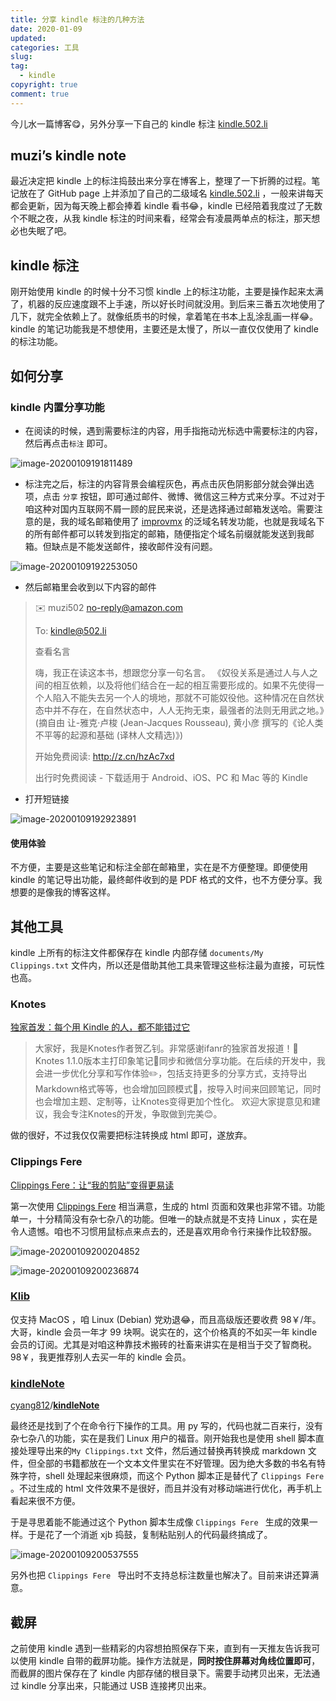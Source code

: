 ```yaml
---
title: 分享 kindle 标注的几种方法
date: 2020-01-09
updated:
categories: 工具
slug:
tag:
  - kindle
copyright: true
comment: true
---
```


今儿水一篇博客😋，另外分享一下自己的 kindle 标注 [kindle.502.li](https://kindle.502.li/)

## muzi’s kindle note

最近决定把 kindle 上的标注捣鼓出来分享在博客上，整理了一下折腾的过程。笔记放在了 GitHub page 上并添加了自己的二级域名 [kindle.502.li](https://kindle.502.li) ，一般来讲每天都会更新，因为每天晚上都会捧着 kindle 看书😂，kindle 已经陪着我度过了无数个不眠之夜，从我 kindle 标注的时间来看，经常会有凌晨两单点的标注，那天想必也失眠了吧。

## kindle 标注

刚开始使用 kindle 的时候十分不习惯 kindle 上的标注功能，主要是操作起来太满了，机器的反应速度跟不上手速，所以好长时间就没用。到后来三番五次地使用了几下，就完全依赖上了。就像纸质书的时候，拿着笔在书本上乱涂乱画一样😂。kindle 的笔记功能我是不想使用，主要还是太慢了，所以一直仅仅使用了 kindle 的标注功能。

## 如何分享

### kindle 内置分享功能

- 在阅读的时候，遇到需要标注的内容，用手指拖动光标选中需要标注的内容，然后再点击`标注` 即可。

![image-20200109191811489](./img/20200109191811489.png)

- 标注完之后，标注的内容背景会编程灰色，再点击灰色阴影部分就会弹出选项，点击 `分享` 按钮，即可通过邮件、微博、微信这三种方式来分享。不过对于咱这种对国内互联网不屑一顾的屁民来说，还是选择通过邮箱发送哈。需要注意的是，我的域名邮箱使用了 [improvmx](https://improvmx.com/) 的泛域名转发功能，也就是我域名下的所有邮件都可以转发到指定的邮箱，随便指定个域名前缀就能发送到我邮箱。但缺点是不能发送邮件，接收邮件没有问题。

![image-20200109192253050](./img/20200109192253050.png)

- 然后邮箱里会收到以下内容的邮件

> ✉️ muzi502 <no-reply@amazon.com>
>
> To: <kindle@502.li>
>
> 查看名言
>
> 嗨，我正在读这本书，想跟您分享一句名言。
> 《奴役关系是通过人与人之间的相互依赖，以及将他们结合在一起的相互需要形成的。如果不先使得一个人陷入不能失去另一个人的境地，那就不可能奴役他。这种情况在自然状态中并不存在，在自然状态中，人人无拘无束，最强者的法则无用武之地。》(摘自由 让-雅克·卢梭 (Jean-Jacques Rousseau), 黄小彦 撰写的《论人类不平等的起源和基础 (译林人文精选)》)
>
> 开始免费阅读: http://z.cn/hzAc7xd
>
> 出行时免费阅读 - 下载适用于 Android、iOS、PC 和 Mac 等的 Kindle

- 打开短链接

![image-20200109192923891](./img/20200109192923891.png)

#### 使用体验

不方便，主要是这些笔记和标注全部在邮箱里，实在是不方便整理。即便使用 kindle 的笔记导出功能，最终邮件收到的是 PDF 格式的文件，也不方便分享。我想要的是像我的博客这样。

## 其他工具

kindle 上所有的标注文件都保存在 kindle 内部存储 `documents/My Clippings.txt` 文件内，所以还是借助其他工具来管理这些标注最为直接，可玩性也高。

### Knotes

[独家首发：每个用 Kindle 的人，都不能错过它](https://www.ifanr.com/app/795954)

> 大家好，我是Knotes作者贺乙钊。非常感谢ifanr的独家首发报道！🙏 Knotes 1.1.0版本主打印象笔记🐘同步和微信分享功能。在后续的开发中，我会进一步优化分享和写作体验✏️，包括支持更多的分享方式，支持导出Markdown格式等等，也会增加回顾模式📖，按导入时间来回顾笔记，同时也会增加主题、定制等，让Knotes变得更加个性化。 欢迎大家提意见和建议，我会专注Knotes的开发，争取做到完美😊。

做的很好，不过我仅仅需要把标注转换成 html 即可，遂放弃。

### Clippings Fere

[Clippings Fere：让“我的剪贴”变得更易读](https://bookfere.com/post/110.html)

第一次使用 [Clippings Fere](https://bookfere.com/post/110.html) 相当满意，生成的 html 页面和效果也非常不错。功能单一，十分精简没有杂七杂八的功能。但唯一的缺点就是不支持 Linux ，实在是令人遗憾。咱也不习惯用鼠标点来点去的，还是喜欢用命令行来操作比较舒服。

![image-20200109200204852](./img/20200109200204852.png)

![image-20200109200236874](./img/20200109200236874.png)

### [Klib](https://toolinbox.net/Klib/)

仅支持 MacOS ，咱 Linux (Debian) 党劝退😂，而且高级版还要收费 98￥/年。大哥，kindle 会员一年才 99 块啊。说实在的，这个价格真的不如买一年 kindle 会员的订阅。尤其是对咱这种靠技术搬砖的社畜来讲实在是相当于交了智商税。98￥，我更推荐别人去买一年的 kindle 会员。

### [kindleNote](https://github.com/cyang812/kindleNote)

[cyang812](https://github.com/cyang812)/**[kindleNote](https://github.com/cyang812/kindleNote)**

最终还是找到了个在命令行下操作的工具。用 py 写的，代码也就二百来行，没有杂七杂八的功能，实在是我们 Linux 用户的福音。刚开始我也是使用 shell 脚本直接处理导出来的``My Clippings.txt`` 文件，然后通过替换再转换成 markdown 文件，但全部的书籍都放在一个文本文件里实在不好管理。因为绝大多数的书名有特殊字符，shell 处理起来很麻烦，而这个 Python 脚本正是替代了 `Clippings Fere `。不过生成的 html 文件效果不是很好，而且并没有对移动端进行优化，再手机上看起来很不方便。

于是寻思着能不能通过这个 Python 脚本生成像 `Clippings Fere ` 生成的效果一样。于是花了一个消逝 xjb 捣鼓，复制粘贴别人的代码最终搞成了。

![image-20200109200537555](./img/20200109200537555.png)

另外也把 `Clippings Fere ` 导出时不支持总标注数量也解决了。目前来讲还算满意。

## 截屏

之前使用 kindle 遇到一些精彩的内容想拍照保存下来，直到有一天推友告诉我可以使用 kindle 自带的截屏功能。操作方法就是，**同时按住屏幕对角线位置即可**，而截屏的图片保存在了 kindle 内部存储的根目录下。需要手动拷贝出来，无法通过 kindle 分享出来，只能通过 USB 连接拷贝出来。
